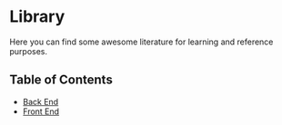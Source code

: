Library
=======

Here you can find some awesome literature for learning and reference purposes.

## Table of Contents
 - [Back End](back-end/README.md)
 - [Front End](front-end/README.md)